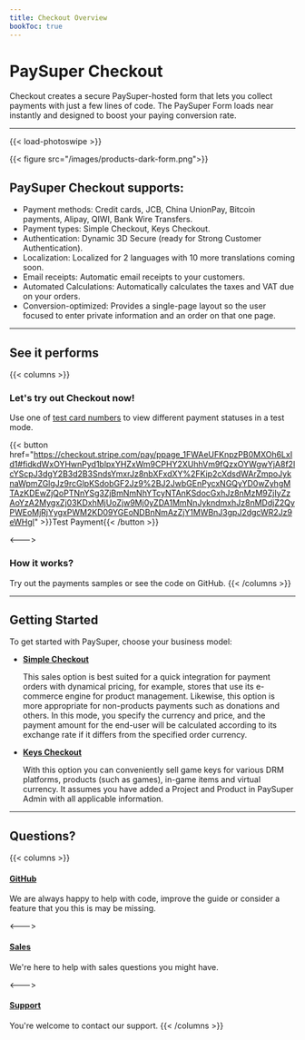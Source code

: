 ```yaml
---
title: Checkout Overview
bookToc: true
---
```


# PaySuper Checkout

Checkout creates a secure PaySuper-hosted form that lets you collect payments with just a few lines of code. The PaySuper Form loads near instantly and designed to boost your paying conversion rate.

***

{{< load-photoswipe >}}

{{< figure src="/images/products-dark-form.png">}}

## PaySuper Checkout supports:

- Payment methods: Credit cards, JCB, China UnionPay, Bitcoin payments, Alipay, QIWI, Bank Wire Transfers.
- Payment types: Simple Checkout, Keys Checkout.
- Authentication: Dynamic 3D Secure (ready for Strong Customer Authentication).
- Localization: Localized for 2 languages with 10 more translations coming soon.
- Email receipts: Automatic email receipts to your customers.
- Automated Calculations: Automatically calculates the taxes and VAT due on your orders.
- Conversion-optimized: Provides a single-page layout so the user focused to enter private information and an order on that one page.

***

## See it performs

{{< columns >}}
### Let's try out Checkout now!
Use one of [test card numbers](/docs/payments/sandbox) to view different payment statuses in a test mode.

{{< button href="https://checkout.stripe.com/pay/ppage_1FWAeUFKnpzPB0MXOh6LxId1#fidkdWxOYHwnPyd1blpxYHZxWm9CPHY2XUhhVm9fQzxOYWgwYjA8f2lcYScpJ3dgY2B3d2B3SndsYmxrJz8nbXFxdXY%2FKip2cXdsdWArZmpoJyknaWpmZGlgJz9rcGlpKSdobGF2Jz9%2BJ2JwbGEnPycxNGQyYD0wZyhgMTAzKDEwZjQoPTNnYSg3ZjBmNmNhYTcyNTAnKSdocGxhJz8nMzM9ZjIyZzAoYzA2MygxZj03KDxhMjUoZjw9Mj0yZDA1MmNnJykndmxhJz8nMDdjZ2QyPWEoMjRjYygxPWM2KD09YGEoNDBnNmAzZjY1MWBnJ3gpJ2dgcWR2Jz9eWHgl" >}}Test Payment{{< /button >}}

<--->

### How it works?
Try out the payments samples or see the code on GitHub.
{{< /columns >}}

***

## Getting Started

To get started with PaySuper, choose your business model:

- **[Simple Checkout](/docs/payments/simple)**

    This sales option is best suited for a quick integration for payment orders with dynamical pricing, for example, stores that use its e-commerce engine for product management. Likewise, this option is more appropriate for non-products payments such as donations and others. In this mode, you specify the currency and price, and the payment amount for the end-user will be calculated according to its exchange rate if it differs from the specified order currency.
- **[Keys Checkout](/docs/payments/keys)**

    With this option you can conveniently sell game keys for various DRM platforms, products (such as games), in-game items and virtual currency. It assumes you have added a Project and Product in PaySuper Admin with all applicable information.

***

## Questions?

{{< columns >}}
#### [GitHub](https://github.com/paysuper)
We are always happy to help with code, improve the guide or consider a feature that you this is may be missing.

<--->

#### [Sales](https://docs.google.com/forms/d/e/1FAIpQLScQPU83wKPkJeui_WvxGDoXWLDL4vyD8GsWNqf9-ccwDg3dEw/viewform)
We're here to help with sales questions you might have. 

<--->

#### [Support]()
You're welcome to contact our support.
{{< /columns >}}